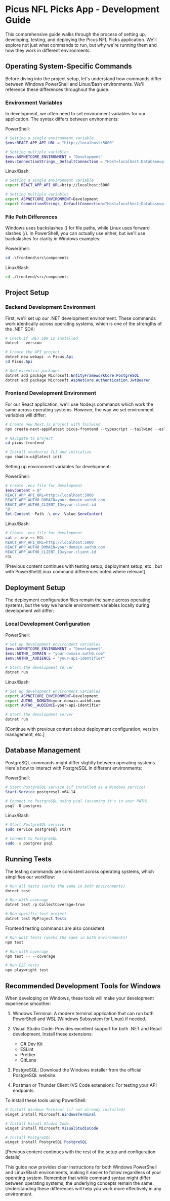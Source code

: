 # Picus NFL Picks App - Development Guide

This comprehensive guide walks through the process of setting up, developing, testing, and deploying the Picus NFL Picks application. We'll explore not just what commands to run, but why we're running them and how they work in different environments.

## Operating System-Specific Commands

Before diving into the project setup, let's understand how commands differ between Windows PowerShell and Linux/Bash environments. We'll reference these differences throughout the guide.

### Environment Variables

In development, we often need to set environment variables for our application. The syntax differs between environments:

PowerShell:
```powershell
# Setting a single environment variable
$env:REACT_APP_API_URL = "http://localhost:5000"

# Setting multiple variables
$env:ASPNETCORE_ENVIRONMENT = "Development"
$env:ConnectionStrings__DefaultConnection = "Host=localhost;Database=picus;Username=postgres;Password=your_password"
```

Linux/Bash:
```bash
# Setting a single environment variable
export REACT_APP_API_URL=http://localhost:5000

# Setting multiple variables
export ASPNETCORE_ENVIRONMENT=Development
export ConnectionStrings__DefaultConnection="Host=localhost;Database=picus;Username=postgres;Password=your_password"
```

### File Path Differences

Windows uses backslashes (\) for file paths, while Linux uses forward slashes (/). In PowerShell, you can actually use either, but we'll use backslashes for clarity in Windows examples:

PowerShell:
```powershell
cd .\frontend\src\components
```

Linux/Bash:
```bash
cd ./frontend/src/components
```

## Project Setup

### Backend Development Environment

First, we'll set up our .NET development environment. These commands work identically across operating systems, which is one of the strengths of the .NET SDK:

```powershell
# Check if .NET SDK is installed
dotnet --version

# Create the API project
dotnet new webapi -n Picus.Api
cd Picus.Api

# Add essential packages
dotnet add package Microsoft.EntityFrameworkCore.PostgreSQL
dotnet add package Microsoft.AspNetCore.Authentication.JwtBearer
```

### Frontend Development Environment

For our React application, we'll use Node.js commands which work the same across operating systems. However, the way we set environment variables will differ:

```powershell
# Create new Next.js project with Tailwind
npx create-next-app@latest picus-frontend --typescript --tailwind --eslint

# Navigate to project
cd picus-frontend

# Install shadcn/ui CLI and initialize
npx shadcn-ui@latest init
```

Setting up environment variables for development:

PowerShell:
```powershell
# Create .env file for development
$envContent = @"
REACT_APP_API_URL=http://localhost:5000
REACT_APP_AUTH0_DOMAIN=your-domain.auth0.com
REACT_APP_AUTH0_CLIENT_ID=your-client-id
"@
Set-Content -Path .\.env -Value $envContent
```

Linux/Bash:
```bash
# Create .env file for development
cat > .env << EOL
REACT_APP_API_URL=http://localhost:5000
REACT_APP_AUTH0_DOMAIN=your-domain.auth0.com
REACT_APP_AUTH0_CLIENT_ID=your-client-id
EOL
```

[Previous content continues with testing setup, deployment setup, etc., but with PowerShell/Linux command differences noted where relevant]

## Deployment Setup

The deployment configuration files remain the same across operating systems, but the way we handle environment variables locally during development will differ:

### Local Development Configuration

PowerShell:
```powershell
# Set up development environment variables
$env:ASPNETCORE_ENVIRONMENT = "Development"
$env:AUTH0__DOMAIN = "your-domain.auth0.com"
$env:AUTH0__AUDIENCE = "your-api-identifier"

# Start the development server
dotnet run
```

Linux/Bash:
```bash
# Set up development environment variables
export ASPNETCORE_ENVIRONMENT=Development
export AUTH0__DOMAIN=your-domain.auth0.com
export AUTH0__AUDIENCE=your-api-identifier

# Start the development server
dotnet run
```

[Continue with previous content about deployment configuration, version management, etc.]

## Database Management

PostgreSQL commands might differ slightly between operating systems. Here's how to interact with PostgreSQL in different environments:

PowerShell:
```powershell
# Start PostgreSQL service (if installed as a Windows service)
Start-Service postgresql-x64-14

# Connect to PostgreSQL using psql (assuming it's in your PATH)
psql -U postgres
```

Linux/Bash:
```bash
# Start PostgreSQL service
sudo service postgresql start

# Connect to PostgreSQL
sudo -u postgres psql
```

## Running Tests

The testing commands are consistent across operating systems, which simplifies our workflow:

```powershell
# Run all tests (works the same in both environments)
dotnet test

# Run with coverage
dotnet test /p:CollectCoverage=true

# Run specific test project
dotnet test MyProject.Tests
```

Frontend testing commands are also consistent:
```powershell
# Run unit tests (works the same in both environments)
npm test

# Run with coverage
npm test -- --coverage

# Run E2E tests
npx playwright test
```

## Recommended Development Tools for Windows

When developing on Windows, these tools will make your development experience smoother:

1. Windows Terminal: A modern terminal application that can run both PowerShell and WSL (Windows Subsystem for Linux) if needed.

2. Visual Studio Code: Provides excellent support for both .NET and React development. Install these extensions:
   - C# Dev Kit
   - ESLint
   - Prettier
   - GitLens

3. PostgreSQL: Download the Windows installer from the official PostgreSQL website.

4. Postman or Thunder Client (VS Code extension): For testing your API endpoints.

To install these tools using PowerShell:

```powershell
# Install Windows Terminal (if not already installed)
winget install Microsoft.WindowsTerminal

# Install Visual Studio Code
winget install Microsoft.VisualStudioCode

# Install PostgreSQL
winget install PostgreSQL.PostgreSQL
```

[Previous content continues with the rest of the setup and configuration details]

This guide now provides clear instructions for both Windows PowerShell and Linux/Bash environments, making it easier to follow regardless of your operating system. Remember that while command syntax might differ between operating systems, the underlying concepts remain the same. Understanding these differences will help you work more effectively in any environment.